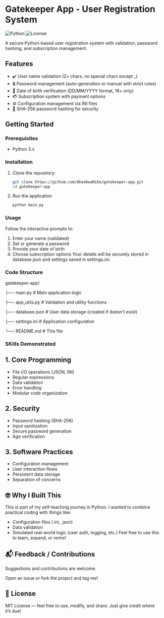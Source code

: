 # Gatekeeper App - User Registration System

![Python](https://img.shields.io/badge/python-3.x-blue.svg)
![License](https://img.shields.io/badge/license-MIT-green.svg)

A secure Python-based user registration system with validation, password hashing, and subscription management.

## Features

- ✔️ User name validation (2+ chars, no special chars except _)
- 🔒 Password management (auto-generation or manual with strict rules)
- 📅 Date of birth verification (DD/MM/YYYY format, 18+ only)
- 💳 Subscription system with payment options
- ⚙️ Configuration management via INI files
- 🔐 SHA-256 password hashing for security

## Getting Started

### Prerequisites
- Python 3.x

### Installation
1. Clone the repository:
   ```bash
   git clone https://github.com/AheebwaMike/gatekeeper-app.git
   cd gatekeeper-app
2. Run the application
   ```bash
   python main.py
### Usage
Follow the interactive prompts to:
1. Enter your name (validated)
2. Set or generate a password
3. Provide your date of birth
4. Choose subscription options
Your details will be securely stored in database.json and settings saved in settings.ini.

### Code Structure
gatekeeper-app/

├── main.py            # Main application logic 

├── app_utils.py       # Validation and utility functions

├── database.json      # User data storage (created if doesn't exist) 

├── settings.ini       # Application configuration 

└── README.md          # This file 

### SKills Demonstrated
## 1. Core Programming
- File I/O operations (JSON, INI)
- Regular expressions
- Data validation
- Error handling
- Modular code organization
## 2. Security
- Password hashing (SHA-256)
- Input sanitization
- Secure password generation
- Age verification
## 3. Software Practices
- Configuration management
- User interaction flows
- Persistent data storage
- Separation of concerns

## 🤓 Why I Built This
This is part of my self-teaching journey in Python. I wanted to combine practical coding with things like:
- Configuration files (.ini, .json)
- Data validation
- Simulated real-world logic (user auth, logging, etc.)
Feel free to use this to learn, expand, or remix!

## 📬 Feedback / Contributions
Suggestions and contributions are welcome.

Open an issue or fork the project and tag me!

## 📜 License
MIT License — feel free to use, modify, and share. Just give credit where it’s due!
